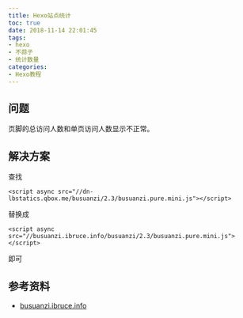 ```yaml
---
title: Hexo站点统计
toc: true
date: 2018-11-14 22:01:45
tags:
- hexo
- 不蒜子
- 统计数量
categories:
- Hexo教程
---
```

## 问题
页脚的总访问人数和单页访问人数显示不正常。
## 解决方案
查找
```
<script async src="//dn-lbstatics.qbox.me/busuanzi/2.3/busuanzi.pure.mini.js"></script>
```
替换成
```
<script async src="//busuanzi.ibruce.info/busuanzi/2.3/busuanzi.pure.mini.js"></script>
```
即可  
## 参考资料
* [busuanzi.ibruce.info](http://busuanzi.ibruce.info/)
